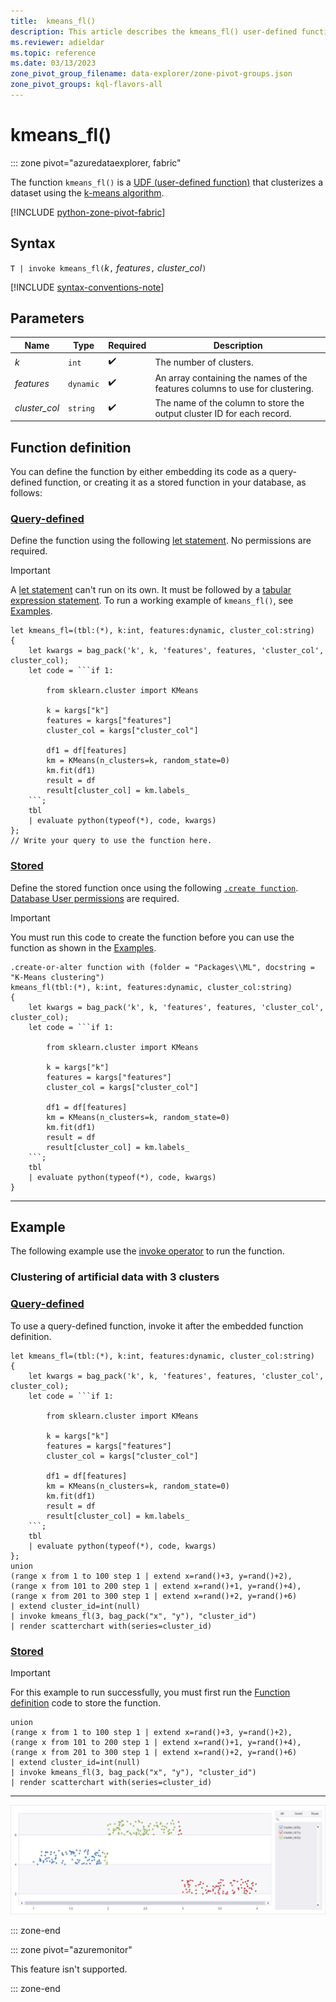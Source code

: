 ```yaml
---
title:  kmeans_fl()
description: This article describes the kmeans_fl() user-defined function in Azure Data Explorer.
ms.reviewer: adieldar
ms.topic: reference
ms.date: 03/13/2023
zone_pivot_group_filename: data-explorer/zone-pivot-groups.json
zone_pivot_groups: kql-flavors-all
---
```

# kmeans_fl()

::: zone pivot="azuredataexplorer, fabric"

The function `kmeans_fl()` is a [UDF (user-defined function)](../query/functions/user-defined-functions.md) that clusterizes a dataset using the [k-means algorithm](https://en.wikipedia.org/wiki/K-means_clustering).

[!INCLUDE [python-zone-pivot-fabric](../../includes/python-zone-pivot-fabric.md)]

## Syntax

`T | invoke kmeans_fl(`*k*`,` *features*`,` *cluster_col*`)`

[!INCLUDE [syntax-conventions-note](../../includes/syntax-conventions-note.md)]

## Parameters

|Name|Type|Required|Description|
|--|--|--|--|
|*k*| `int` | :heavy_check_mark:|The number of clusters.|
|*features*| `dynamic` | :heavy_check_mark:|An array containing the names of the features columns to use for clustering.|
|*cluster_col*| `string` | :heavy_check_mark:|The name of the column to store the output cluster ID for each record.|

## Function definition

You can define the function by either embedding its code as a query-defined function, or creating it as a stored function in your database, as follows:

### [Query-defined](#tab/query-defined)

Define the function using the following [let statement](../query/let-statement.md). No permissions are required.

> [!IMPORTANT]
> A [let statement](../query/let-statement.md) can't run on its own. It must be followed by a [tabular expression statement](../query/tabular-expression-statements.md). To run a working example of `kmeans_fl()`, see [Examples](#examples).

~~~kusto
let kmeans_fl=(tbl:(*), k:int, features:dynamic, cluster_col:string)
{
    let kwargs = bag_pack('k', k, 'features', features, 'cluster_col', cluster_col);
    let code = ```if 1:

        from sklearn.cluster import KMeans

        k = kargs["k"]
        features = kargs["features"]
        cluster_col = kargs["cluster_col"]

        df1 = df[features]
        km = KMeans(n_clusters=k, random_state=0)
        km.fit(df1)
        result = df
        result[cluster_col] = km.labels_
    ```;
    tbl
    | evaluate python(typeof(*), code, kwargs)
};
// Write your query to use the function here.
~~~

### [Stored](#tab/stored)

Define the stored function once using the following [`.create function`](../management/create-function.md). [Database User permissions](../management/access-control/role-based-access-control.md) are required.

> [!IMPORTANT]
> You must run this code to create the function before you can use the function as shown in the [Examples](#examples).

~~~kusto
.create-or-alter function with (folder = "Packages\\ML", docstring = "K-Means clustering")
kmeans_fl(tbl:(*), k:int, features:dynamic, cluster_col:string)
{
    let kwargs = bag_pack('k', k, 'features', features, 'cluster_col', cluster_col);
    let code = ```if 1:

        from sklearn.cluster import KMeans

        k = kargs["k"]
        features = kargs["features"]
        cluster_col = kargs["cluster_col"]

        df1 = df[features]
        km = KMeans(n_clusters=k, random_state=0)
        km.fit(df1)
        result = df
        result[cluster_col] = km.labels_
    ```;
    tbl
    | evaluate python(typeof(*), code, kwargs)
}
~~~

---

## Example

The following example use the [invoke operator](../query/invoke-operator.md) to run the function.

### Clustering of artificial data with 3 clusters

### [Query-defined](#tab/query-defined)

To use a query-defined function, invoke it after the embedded function definition.

~~~kusto
let kmeans_fl=(tbl:(*), k:int, features:dynamic, cluster_col:string)
{
    let kwargs = bag_pack('k', k, 'features', features, 'cluster_col', cluster_col);
    let code = ```if 1:

        from sklearn.cluster import KMeans

        k = kargs["k"]
        features = kargs["features"]
        cluster_col = kargs["cluster_col"]

        df1 = df[features]
        km = KMeans(n_clusters=k, random_state=0)
        km.fit(df1)
        result = df
        result[cluster_col] = km.labels_
    ```;
    tbl
    | evaluate python(typeof(*), code, kwargs)
};
union 
(range x from 1 to 100 step 1 | extend x=rand()+3, y=rand()+2),
(range x from 101 to 200 step 1 | extend x=rand()+1, y=rand()+4),
(range x from 201 to 300 step 1 | extend x=rand()+2, y=rand()+6)
| extend cluster_id=int(null)
| invoke kmeans_fl(3, bag_pack("x", "y"), "cluster_id")
| render scatterchart with(series=cluster_id)
~~~

### [Stored](#tab/stored)

> [!IMPORTANT]
> For this example to run successfully, you must first run the [Function definition](#function-definition) code to store the function.

```kusto
union 
(range x from 1 to 100 step 1 | extend x=rand()+3, y=rand()+2),
(range x from 101 to 200 step 1 | extend x=rand()+1, y=rand()+4),
(range x from 201 to 300 step 1 | extend x=rand()+2, y=rand()+6)
| extend cluster_id=int(null)
| invoke kmeans_fl(3, bag_pack("x", "y"), "cluster_id")
| render scatterchart with(series=cluster_id)
```

---

![Scatterchart of K-Means clustering of artificial data with 3 clusters.](media/kmeans-fl/kmeans-scattergram.png)

::: zone-end

::: zone pivot="azuremonitor"

This feature isn't supported.

::: zone-end
